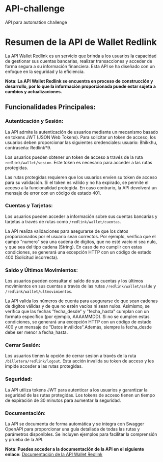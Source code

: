# API-challenge
API para automation challenge

# Resumen de la API de Wallet Redlink

La API Wallet Redlink es un servicio que brinda a los usuarios la capacidad de gestionar sus cuentas bancarias, realizar transacciones y acceder de forma segura a su información financiera. Esta API se ha diseñado con un enfoque en la seguridad y la eficiencia.

**Nota: La API Wallet Redlink se encuentra en proceso de construcción y desarrollo, por lo que la información proporcionada puede estar sujeta a cambios y actualizaciones.**

## Funcionalidades Principales:

### Autenticación y Sesión:

La API admite la autenticación de usuarios mediante un mecanismo basado en tokens JWT (JSON Web Tokens). Para solicitar un token de acceso, los usuarios deben proporcionar las siguientes credenciales: usuario: Bhikkhu, contraseña: Redlink*9.

Los usuarios pueden obtener un token de acceso a través de la ruta `redlink/wallet/sesion`. Este token es necesario para acceder a las rutas protegidas.

Las rutas protegidas requieren que los usuarios envíen su token de acceso para su validación. Si el token es válido y no ha expirado, se permite el acceso a la funcionalidad protegida. En caso contrario, la API devolverá un mensaje de error con un código de estado 401.

### Cuentas y Tarjetas:

Los usuarios pueden acceder a información sobre sus cuentas bancarias y tarjetas a través de rutas como `/redlink/wallet/cuentas`.

La API realiza validaciones para asegurarse de que los datos proporcionados por el usuario sean correctos. Por ejemplo, verifica que el campo "numero" sea una cadena de dígitos, que no esté vacío ni sea nulo, y que sea del tipo cadena (String). En caso de no cumplir con estas condiciones, se generará una excepción HTTP con un código de estado 400 (Solicitud incorrecta).

### Saldo y Últimos Movimientos:

Los usuarios pueden consultar el saldo de sus cuentas y los últimos movimientos en sus cuentas a través de las rutas `/redlink/wallet/saldo` y `/redlink/wallet/ultmovimientos`.

La API valida los números de cuenta para asegurarse de que sean cadenas de dígitos válidas y de que no estén vacíos ni sean nulos. Asimismo, se verifica que las fechas "fecha_desde" y "fecha_hasta" cumplan con un formato específico (por ejemplo, AAAAMMDD). Si no se cumplen estas condiciones, se generará una excepción HTTP con un código de estado 400 y un mensaje de "Datos inválidos".Además, siempre la fecha_desde debe ser menor a fecha_hasta.

### Cerrar Sesión:

Los usuarios tienen la opción de cerrar sesión a través de la ruta `/billetera/redlink/logout`. Esta acción invalida su token de acceso y les impide acceder a las rutas protegidas.

### Seguridad:

La API utiliza tokens JWT para autenticar a los usuarios y garantizar la seguridad de las rutas protegidas. Los tokens de acceso tienen un tiempo de expiración de 30 minutos para aumentar la seguridad.

### Documentación:

La API se documenta de forma automática y se integra con Swagger OpenAPI para proporcionar una guía detallada de todas las rutas y parámetros disponibles. Se incluyen ejemplos para facilitar la comprensión y prueba de la API.

**Nota: Puedes acceder a la documentación de la API en el siguiente enlace:**
[Documentación de la API Wallet Redlink](https://api-challenge-wallet.onrender.com/docs)


